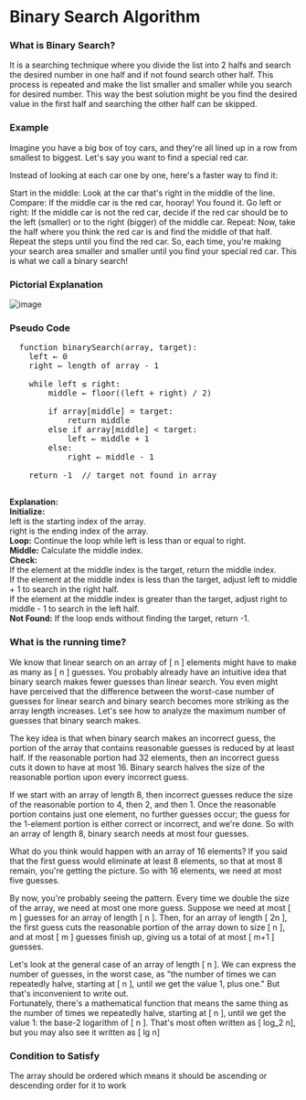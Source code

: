# Binary Search Algorithm

### What is Binary Search?
It is a searching technique where you divide the list into 2 halfs and search the desired number in one half and if not found search other half. This process is repeated and make the list smaller and smaller while you search for desired number.
This way the best solution might be you find the desired value in the first half and searching the other half can be skipped.

### Example
Imagine you have a big box of toy cars, and they're all lined up in a row from smallest to biggest. Let's say you want to find a special red car.

Instead of looking at each car one by one, here's a faster way to find it:

Start in the middle: Look at the car that's right in the middle of the line.
Compare: If the middle car is the red car, hooray! You found it.
Go left or right: If the middle car is not the red car, decide if the red car should be to the left (smaller) or to the right (bigger) of the middle car.
Repeat: Now, take the half where you think the red car is and find the middle of that half. Repeat the steps until you find the red car.
So, each time, you're making your search area smaller and smaller until you find your special red car. This is what we call a binary search!

### Pictorial Explanation
![image](https://github.com/shilpathota/Algorithms_Made_Easy/assets/36531617/54ba05f5-1d8a-465e-8d5f-b9570c271dea)

### Pseudo Code
<pre>
  function binarySearch(array, target):
    left ← 0
    right ← length of array - 1

    while left ≤ right:
        middle ← floor((left + right) / 2)

        if array[middle] = target:
            return middle
        else if array[middle] < target:
            left ← middle + 1
        else:
            right ← middle - 1

    return -1  // target not found in array

</pre>
<b>Explanation:</b><br>
**Initialize:** <br/>
left is the starting index of the array.<br>
right is the ending index of the array.<br>
**Loop:** Continue the loop while left is less than or equal to right.<br>
**Middle:** Calculate the middle index.<br>
**Check:** <br>
If the element at the middle index is the target, return the middle index.<br>
If the element at the middle index is less than the target, adjust left to middle + 1 to search in the right half.<br>
If the element at the middle index is greater than the target, adjust right to middle - 1 to search in the left half.<br>
**Not Found:** If the loop ends without finding the target, return -1.<br>

### What is the running time?
We know that linear search on an array of  \[ n \] elements might have to make as many as \[ n \] guesses. You probably already have an intuitive idea that binary search makes fewer guesses than linear search. You even might have perceived that the difference between the worst-case number of guesses for linear search and binary search becomes more striking as the array length increases. Let's see how to analyze the maximum number of guesses that binary search makes.<br/>



The key idea is that when binary search makes an incorrect guess, the portion of the array that contains reasonable guesses is reduced by at least half. If the reasonable portion had 32 elements, then an incorrect guess cuts it down to have at most 16. Binary search halves the size of the reasonable portion upon every incorrect guess.<br/>



If we start with an array of length 8, then incorrect guesses reduce the size of the reasonable portion to 4, then 2, and then 1. Once the reasonable portion contains just one element, no further guesses occur; the guess for the 1-element portion is either correct or incorrect, and we're done. So with an array of length 8, binary search needs at most four guesses.<br/>


What do you think would happen with an array of 16 elements? If you said that the first guess would eliminate at least 8 elements, so that at most 8 remain, you're getting the picture. So with 16 elements, we need at most five guesses.


By now, you're probably seeing the pattern. Every time we double the size of the array, we need at most one more guess. Suppose we need at most 
\[ m \] guesses for an array of length  \[ n \]. Then, for an array of length  \[ 2n \], the first guess cuts the reasonable portion of the array down to size  \[ n \], and at most  \[ m \] guesses finish up, giving us a total of at most  \[ m+1 \] guesses.



Let's look at the general case of an array of length  \[ n \]. We can express the number of guesses, in the worst case, as "the number of times we can repeatedly halve, starting at  \[ n \], until we get the value 1, plus one." But that's inconvenient to write out.<br/>
Fortunately, there's a mathematical function that means the same thing as the number of times we repeatedly halve, starting at  \[ n \], until we get the value 1: the base-2 logarithm of  \[ n \]. That's most often written as  \[ log_2 n\], but you may also see it written as \[ lg n\] 




### Condition to Satisfy
The array should be ordered which means it should be ascending or descending order for it to work
